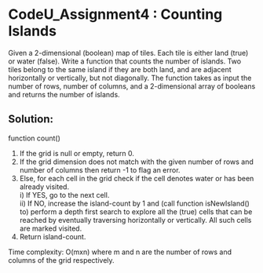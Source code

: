 # CodeU_Assignment4 : Counting Islands  
Given a 2-dimensional (boolean) map of tiles. Each tile is either land (true) or water (false). Write a function that counts the number of islands. Two tiles belong to the same island if they are both land, and are adjacent horizontally or vertically, but not diagonally. The function takes as input the number of rows, number of columns, and a 2-dimensional array of booleans and returns the number of islands.  

## Solution:  
function count()  
1. If the grid is null or empty, return 0.  
2. If the grid dimension does not match with the given number of rows and number of columns then return -1 to flag an error.    
3. Else, for each cell in the grid check if the cell denotes water or has been already visited.  
    i) If YES, go to the next cell.  
    ii) If NO, increase the island-count by 1 and (call function isNewIsland() to) perform a depth first search to explore all the (true) cells that can be reached by eventually traversing horizontally or vertically. All such cells are marked visited.  
4. Return island-count.  

Time complexity: O(mxn) where m and n are the number of rows and columns of the grid respectively.
